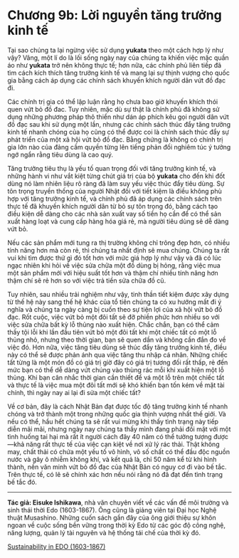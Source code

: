 # Chương 9b: Lời nguyền tăng trưởng kinh tế

Tại sao chúng ta lại ngừng việc sử dụng **yukata** theo một cách hợp lý như vậy? Vâng, một lí do là lối sống ngày nay của chúng ta khiến việc mặc quần áo như **yukata** trở nên không thực tế; hơn nữa, các chính phủ liên tiếp đã tìm cách kích thích tăng trưởng kinh tế và mang lại sự thịnh vượng cho quốc gia bằng cách áp dụng các chính sách khuyến khích người dân vứt đồ đạc đi.

Các chính trị gia có thể lập luận rằng họ chưa bao giờ khuyến khích thói quen vứt bỏ đồ đac. Tuy nhiên, mặc dù sự thật là chính phủ đã không sử dụng những phương pháp thô thiển như dán áp phích kêu gọi người dân vứt đồ đạc sau khi sử dụng một lần, nhưng các chính sách thúc đẩy tăng trưởng kinh tế nhanh chóng của họ cũng có thể được coi là chính sách thúc đẩy sự phát triển của một xã hội vứt bỏ đồ đạc. Bằng chứng là không có chính trị gia lớn nào của đảng cầm quyền từng lên tiếng phản đối nghiêm túc ý tưởng ngớ ngẩn rằng tiêu dùng là cao quý.

Tăng trưởng tiêu thụ là yếu tố quan trọng đối với tăng trưởng kinh tế, và những hành vi như vắt kiệt từng chút giá trị của bộ **yukata** cho đến khi đốt dùng nó làm nhiên liệu rõ ràng đã làm suy yếu việc thúc đẩy tiêu dùng. Sự tôn trọng truyền thống của người Nhật đối với tiết kiệm là điều không phù hợp với tăng trưởng kinh tế, và chính phủ đã áp dụng các chính sách trên thực tế đã khuyến khích người dân từ bỏ sự tôn trọng đó, bằng cách tạo điều kiện dễ dàng cho các nhà sản xuất vay số tiền họ cần để có thể sản xuất hàng loạt và cung cấp hàng hóa giá rẻ, mà người tiêu dùng sẽ dễ dàng vứt bỏ.

Nếu các sản phẩm mới tung ra thị trường không chỉ trông đẹp hơn, có nhiều tính năng hơn mà còn rẻ, thì chúng ta nhất định sẽ mua chúng. Chúng ta rất vui khi tìm được thứ gì đó tốt hơn với mức giá hợp lý như vậy và đã có lúc ngạc nhiên khi hỏi về việc sửa chữa một đồ dùng bị hỏng, rằng việc mua một sản phẩm mới với hiệu suất tốt hơn và thậm chí nhiều tính năng hơn thậm chí sẽ rẻ hơn so với việc trả tiền sửa chữa đồ cũ.

Tuy nhiên, sau nhiều trải nghiệm như vậy, tinh thần tiết kiệm được xây dựng từ thế hệ này sang thế hệ khác của tổ tiên chúng ta có xu hướng mất đi ý nghĩa và chúng ta ngày càng bị cuốn theo sự tiện lợi của xã hội vứt bỏ đồ đạc. Rốt cuộc, việc vứt bỏ một đôi tất sẽ đỡ phiền phức hơn nhiều so với việc sửa chữa bất kỳ lỗ thủng nào xuất hiện. Chắc chắn, bạn có thể cảm thấy tội lỗi khi lần đầu tiên vứt bỏ một đôi tất khi một chiếc tất có một lỗ thủng nhỏ, nhưng theo thời gian, bạn sẽ quen dần và không cần đắn đo về việc đó. Hơn nữa, việc tăng tiêu dùng sẽ thúc đẩy tăng trưởng kinh tế, điều này có thể sẽ được phản ánh qua việc tăng thu nhập cá nhân. Những chiếc tất từng là một món đồ có giá trị giờ đây có giá trị tương đối rất thấp, rẻ đến mức bạn có thể dễ dàng vứt chúng vào thùng rác mỗi khi xuất hiện một lỗ thủng. Khi bạn cân nhắc thời gian cần thiết để vá một lỗ trên một chiếc tất và thực tế là việc mua một đôi tất mới sẽ khó khiến bạn tốn kém về mặt tài chính, thì ngày nay ai lại đi sửa một chiếc tất?

Về cơ bản, đây là cách Nhật Bản đạt được tốc độ tăng trưởng kinh tế nhanh chóng và trở thành một trong những quốc gia thịnh vượng nhất thế giới. Và nếu có thể, hầu hết chúng ta sẽ rất vui mừng khi thấy tình trạng này tiếp diễn mãi mãi, nhưng ngày nay chúng ta thấy mình đang phải đối mặt với một tình huống tai hại mà rất ít người cách đây 40 năm có thể tưởng tượng được&mdash;khả năng rất thực tế của việc cạn kiệt về nơi xử lý rác thải. Thật không may, chất thải có chứa một yếu tố vô hình, vô số chất có thể đầu độc nguồn nước và gây ô nhiễm không khí, và kết quả là, chỉ 50 năm kể từ khi hình thành, nền văn minh vứt bỏ đồ đạc của Nhật Bản có nguy cơ đi vào bế tắc. Trên thực tế, có lẽ sẽ chính xác hơn nếu nói rằng nó đã đạt đến tình trạng bế tắc đó.

<hr/>

**Tác giả: Eisuke Ishikawa**, nhà văn chuyên viết về các vấn đề môi trường và sinh thái thời Edo (1603-1867). Ông cũng là giảng viên tại Đại học Nghệ thuật Musashino. Những cuốn sách gần đây của ông giới thiệu sự khôn ngoan về cuộc sống bền vững trong thời kỳ Edo từ các góc độ công nghệ, năng lượng, quản lý tài nguyên và hệ thống tái chế của thời kỳ đó.

[Sustainability in EDO (1603-1867)](https://www.japanfs.org/en/edo/index.html)